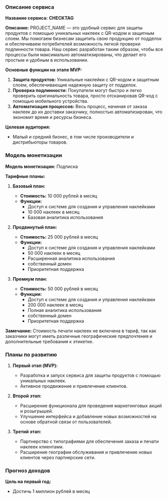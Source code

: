 ### Описание сервиса

**Название сервиса:** **CHECKTAG**

**Описание:**
PROJECT_NAME — это удобный сервис для защиты продуктов с помощью уникальных наклеек с QR-кодом и защитным слоем. Мы помогаем бизнесам защитить свою продукцию от подделок и обеспечиваем потребителей возможность легкой проверки подлинности товара. Наш сервис разработан таким образом, чтобы все процессы были максимально автоматизированы, что делает его простым и удобным в использовании.

**Основные функции на этапе MVP:**
1. **Защита продуктов:** Уникальные наклейки с QR-кодом и защитным слоем, обеспечивающие надежную защиту от подделок.
2. **Проверка подлинности:** Покупатели могут быстро и легко проверить оригинальность товара, просто отсканировав QR-код с помощью мобильного устройства.
3. **Автоматизация процессов:** Весь процесс, начиная от заказа наклеек до их доставки заказчику, полностью автоматизирован, что экономит время и ресурсы бизнеса.

**Целевая аудитория:**
- Малый и средний бизнес, в том числе производители и дистрибьюторы товаров.

### Модель монетизации

**Модель монетизации:** Подписка

**Тарифные планы:**
1. **Базовый план:**
    - **Стоимость:** 10 000 рублей в месяц
    - **Функции:**
        - Доступ к системе для создания и управления наклейками
        - 10 000 наклеек в месяц
        - Базовая аналитика использования

2. **Продвинутый план:**
    - **Стоимость:** 25 000 рублей в месяц
    - **Функции:**
        - Доступ к системе для создания и управления наклейками
        - 50 000 наклеек в месяц
        - Расширенная аналитика использования
        - собственный домен
        - Приоритетная поддержка

3. **Премиум план:**
    - **Стоимость:** 50 000 рублей в месяц
    - **Функции:**
        - Доступ к системе для создания и управления наклейками
        - 200 000 наклеек в месяц
        - Полная аналитика использования
        - собственный домен
        - Приоритетная поддержка

**Замечание:** Стоимость печати наклеек не включена в тариф, так как заказчики могут иметь различные географические предпочтения и дополнительные требования к этикетке.

### Планы по развитию

1. **Первый этап (MVP):**
    - Разработка и запуск сервиса для защиты продуктов с помощью уникальных наклеек.
    - Активное продвижение и привлечение клиентов.

2. **Второй этап:**
    - Расширение функционала для проведения маркетинговых акций и розыгрышей.
    - Улучшение интерфейса и добавление новых возможностей на основе обратной связи от пользователей.

3. **Третий этап:**
    - Партнерство с типографиями для обеспечения заказа и печати наклеек клиентами.
    - Расширение географии обслуживания и привлечение новых клиентов через партнерские сети.

### Прогноз доходов

**Цель на первый год:**
- Достичь 1 миллион рублей в месяц

